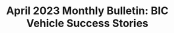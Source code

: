 ---
highlight: "false" 
title: "April 2023 Monthly Bulletin: BIC Vehicle Success Stories"
description: "The IT Buyers CoP is starting a new initiative to
highlight all of The IT Best-in-Class (BIC) contract
vehicles in the coming bulletins. Government vehicles
labeled as BIC are deemed the highest performing
contracts by OMB. Each of the 13 IT BIC vehicles work
collectively to improve the government's buying power
through pre-vetted, well managed solutions that meet
defined criteria for management maturity and data
sharing."
url-link: "https://community.max.gov/download/attachments/2384565414/April%202023%20ITB%20Bulletin.pdf?api=v2"
type: "PDF"
gov-only: "true"
is-external: "false"
publication-date: "July 01, 2023"
reading-time: "10"
resource-type: "report"
filter: "itvmo-general"
audience: "contracts-acquisitions"
branded-offerings: "it-buyers-training-support "
---